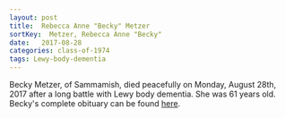 ```yaml
---
layout: post
title:  Rebecca Anne "Becky" Metzer
sortKey:  Metzer, Rebecca Anne "Becky"
date:   2017-08-28
categories: class-of-1974
tags: Lewy-body-dementia
---
```

Becky Metzer, of Sammamish, died peacefully on Monday, August 28th, 2017 after a long battle with Lewy body dementia. She was 61 years old. Becky's complete obituary can be found [here](http://tinyurl.com/ya2htqxr).
